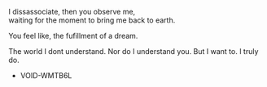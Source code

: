 I dissassociate, 
then you observe me,  
waiting for the moment to bring me back to earth.

You feel like, the fufillment of a dream.

The world I dont understand. 
Nor do I understand you. 
But I want to. 
I truly do.

- VOID-WMTB6L